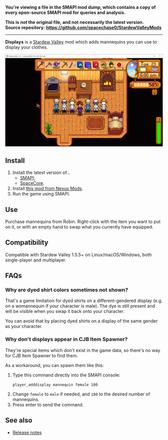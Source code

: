 **You're viewing a file in the SMAPI mod dump, which contains a copy of every open-source SMAPI mod
for queries and analysis.**

**This is _not_ the original file, and not necessarily the latest version.**  
**Source repository: https://github.com/spacechase0/StardewValleyMods**

----

**Displays** is a [Stardew Valley](http://stardewvalley.net/) mod which adds mannequins you can use
to display your clothes.

![](screenshot.png)

## Install
1. Install the latest version of...
   * [SMAPI](https://smapi.io);
   * [SpaceCore](https://www.nexusmods.com/stardewvalley/mods/1348).
2. Install [this mod from Nexus Mods](http://www.nexusmods.com/stardewvalley/mods/7635).
3. Run the game using SMAPI.

## Use
Purchase mannequins from Robin. Right-click with the item you want to put on it, or with an empty
hand to swap what you currently have equipped.

## Compatibility
Compatible with Stardew Valley 1.5.5+ on Linux/macOS/Windows, both single-player and multiplayer.

## FAQs
### Why are dyed shirt colors sometimes not shown?
That's a game limitation for dyed shirts on a different-gendered display (e.g. on a womannequin if
your character is male). The dye is still present and will be visible when you swap it back onto
your character.

You can avoid that by placing dyed shirts on a display of the same gender as your character.

### Why don't displays appear in CJB Item Spawner?
They're special items which don't exist in the game data, so there's no way for CJB Item Spawner to
find them.

As a workaround, you can spawn them like this:

1. Type this command directly into the SMAPI console:
   ```
   player_adddisplay mannequin female 100
   ```
2. Change `female` to `male` if needed, and `100` to the desired number of mannequins.
3. Press enter to send the command.

## See also
* [Release notes](release-notes.md)
